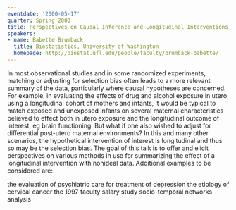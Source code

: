 ```yaml
---
eventdate: '2000-05-17'
quarter: Spring 2000
title: Perspectives on Causal Inference and Longitudinal Interventions
speakers:
- name: Babette Brumback
  title: Biostatistics, University of Washington
  homepage: http://biostat.ufl.edu/people/faculty/brumback-babette/
---
```

In most observational studies and in some randomized experiments, matching or adjusting for selection bias often leads to a more relevant summary of the data, particularly where causal hypotheses are concerned. For example, in evaluating the effects of drug and alcohol exposure in utero using a longitudinal cohort of mothers and infants, it would be typical to match exposed and unexposed infants on several maternal characteristics believed to effect both in utero exposure and the longitudinal outcome of interest, eg brain functioning. But what if one also wished to adjust for differential post-utero maternal environments? In this and many other scenarios, the hypothetical intervention of interest is longitudinal and thus so may be the selection bias. The goal of this talk is to offer and elicit perspectives on various methods in use for summarizing the effect of a longitudinal intervention with nonideal data. Additional examples to be considered are:

the evaluation of psychiatric care for treatment of depression
the etiology of cervical cancer
the 1997 faculty salary study
socio-temporal networks analysis